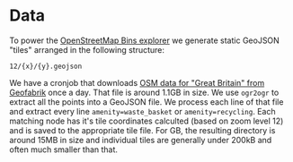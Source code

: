 # Data

To power the [OpenStreetMap Bins explorer](https://odileeds.github.io/osmedit/bins/) we generate static GeoJSON "tiles" arranged in the following structure:

`12/{x}/{y}.geojson`

We have a cronjob that downloads [OSM data for "Great Britain" from Geofabrik](http://download.geofabrik.de/europe/great-britain.html) once a day. That file is around 1.1GB in size. We use `ogr2ogr` to extract all the points into a GeoJSON file. We process each line of that file and extract every line `amenity=waste_basket` or `amenity=recycling`. Each matching node has it's tile coordinates calculted (based on zoom level 12) and is saved to the appropriate tile file. For GB, the resulting directory is around 15MB in size and individual tiles are generally under 200kB and often much smaller than that.
